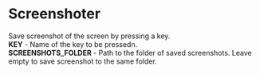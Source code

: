 # Screenshoter
Save screenshot of the screen by pressing a key.<br />
**KEY** - Name of the key to be pressedn.<br />
**SCREENSHOTS_FOLDER** - Path to the folder of saved screenshots. Leave empty to save screenshot to the same folder.
